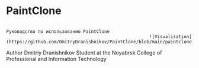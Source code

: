 # PaintClone
                                                                                        Руководство по использованию PaintClone
                                                          ![Visualisation](https://github.com/DmitryDranishnikov/PaintClone/blob/main/paintclone.png
























Author Dmitriy Dranishnikov 
Student at the Noyabrsk College of Professional and Information Technology
